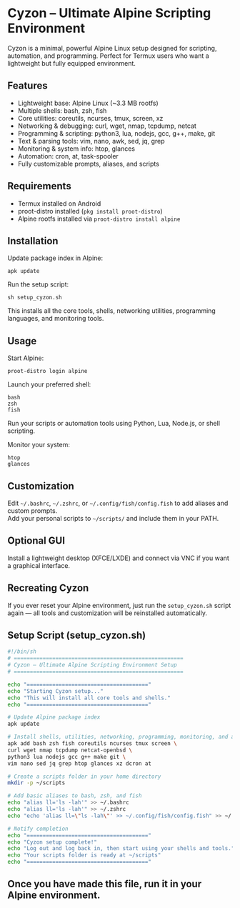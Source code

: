 # Cyzon – Ultimate Alpine Scripting Environment

Cyzon is a minimal, powerful Alpine Linux setup designed for scripting, automation, and programming. Perfect for Termux users who want a lightweight but fully equipped environment.

## Features

- Lightweight base: Alpine Linux (~3.3 MB rootfs)  
- Multiple shells: bash, zsh, fish  
- Core utilities: coreutils, ncurses, tmux, screen, xz  
- Networking & debugging: curl, wget, nmap, tcpdump, netcat  
- Programming & scripting: python3, lua, nodejs, gcc, g++, make, git  
- Text & parsing tools: vim, nano, awk, sed, jq, grep  
- Monitoring & system info: htop, glances  
- Automation: cron, at, task-spooler  
- Fully customizable prompts, aliases, and scripts  

## Requirements

- Termux installed on Android  
- proot-distro installed (`pkg install proot-distro`)  
- Alpine rootfs installed via `proot-distro install alpine`  

## Installation

Update package index in Alpine:

```
apk update
```

Run the setup script:

```
sh setup_cyzon.sh
```

This installs all the core tools, shells, networking utilities, programming languages, and monitoring tools.

## Usage

Start Alpine:

```
proot-distro login alpine
```

Launch your preferred shell:

```
bash
zsh
fish
```

Run your scripts or automation tools using Python, Lua, Node.js, or shell scripting.  

Monitor your system:

```
htop
glances
```

## Customization

Edit `~/.bashrc`, `~/.zshrc`, or `~/.config/fish/config.fish` to add aliases and custom prompts.  
Add your personal scripts to `~/scripts/` and include them in your PATH.

## Optional GUI

Install a lightweight desktop (XFCE/LXDE) and connect via VNC if you want a graphical interface.

## Recreating Cyzon

If you ever reset your Alpine environment, just run the `setup_cyzon.sh` script again — all tools and customization will be reinstalled automatically.

## Setup Script (setup_cyzon.sh)

```sh
#!/bin/sh
# =====================================================
# Cyzon – Ultimate Alpine Scripting Environment Setup
# =====================================================

echo "======================================"
echo "Starting Cyzon setup..."
echo "This will install all core tools and shells."
echo "======================================"

# Update Alpine package index
apk update

# Install shells, utilities, networking, programming, monitoring, and automation tools
apk add bash zsh fish coreutils ncurses tmux screen \
curl wget nmap tcpdump netcat-openbsd \
python3 lua nodejs gcc g++ make git \
vim nano sed jq grep htop glances xz dcron at

# Create a scripts folder in your home directory
mkdir -p ~/scripts

# Add basic aliases to bash, zsh, and fish
echo "alias ll='ls -lah'" >> ~/.bashrc
echo "alias ll='ls -lah'" >> ~/.zshrc
echo "echo 'alias ll=\"ls -lah\"' >> ~/.config/fish/config.fish" >> ~/.config/fish/config.fish

# Notify completion
echo "======================================"
echo "Cyzon setup complete!"
echo "Log out and log back in, then start using your shells and tools."
echo "Your scripts folder is ready at ~/scripts"
echo "======================================"

```

## Once you have made this file, run it in your Alpine environment.
